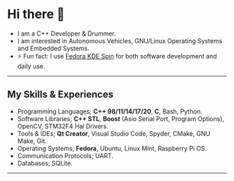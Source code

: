 # Hi there 👋
+ I am a C++ Developer & Drummer. 
+ I am interested in Autonomous Vehicles, GNU/Linux Operating Systems and Embedded Systems.
+ ⚡ Fun fact: I use [Fedora KDE Spin](https://spins.fedoraproject.org/en/kde/) for both software development and daily use.

---

## My Skills & Experiences

+ Programming Languages; **C++ 98/11/14/17/20**, **C**, Bash, Python.
+ Software Libraries; **C++ STL**, **Boost** (Asio Serial Port, Program Options), OpenCV, STM32F4 Hal Drivers.
+ Tools & IDEs; **Qt Creator**, Visual Studio Code, Spyder, CMake, GNU Make, Git.
+ Operating Systems; **Fedora**, Ubuntu, Linux Mint, Raspberry Pi OS.
+ Communication Protocols; UART.
+ Databases; SQLite.

---
